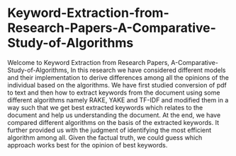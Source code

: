 # Keyword-Extraction-from-Research-Papers-A-Comparative-Study-of-Algorithms

Welcome to Keyword Extraction from Research Papers, A-Comparative-Study-of-Algorithms, In this research we have considered different models and their implementation to derive differences among all the opinions of the individual based on the algorithms. We have first studied conversion of pdf to text and then how to extract keywords from the document using some different algorithms namely RAKE, YAKE and TF-IDF and modified them in a way such that we get best extracted keywords which relates to the document and help us understanding the document. At the end, we have compared different algorithms on the basis of the extracted keywords. It further provided us with the judgment of identifying the most efficient algorithm among all. Given the factual truth, we could guess which approach works best for the opinion of best keywords.

